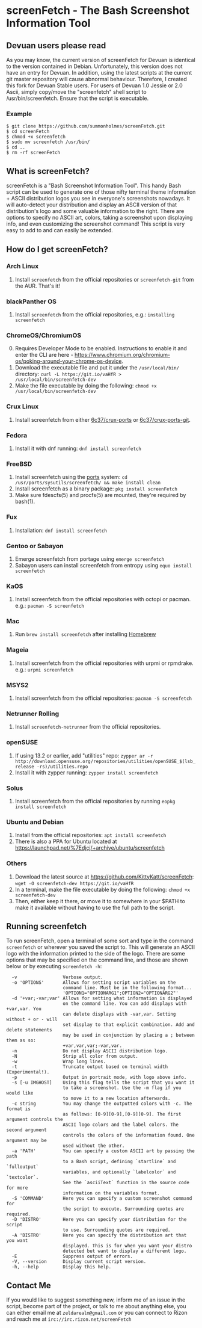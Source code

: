 
# screenFetch - The Bash Screenshot Information Tool

## Devuan users please read
As you may know, the current version of screenFetch for Devuan is identical to the version contained in Debian.  Unfortunately, this version does not have an entry for Devuan.  In addition, using the latest scripts at the current git master repository will cause abnormal behaviour.  Therefore, I created this fork for Devuan Stable users.  For users of Devuan 1.0 Jessie or 2.0 Ascii, simply copy/move the "screenfetch" shell script to /usr/bin/screenfetch.  Ensure that the script is executable.
### Example
```
$ git clone https://github.com/summonholmes/screenFetch.git
$ cd screenFetch
$ chmod +x screenfetch
$ sudo mv screenfetch /usr/bin/
$ cd ..
$ rm -rf screenFetch
```

## What is screenFetch?

screenFetch is a "Bash Screenshot Information Tool". This handy Bash
script can be used to generate one of those nifty terminal theme
information + ASCII distribution logos you see in everyone's screenshots
nowadays. It will auto-detect your distribution and display an ASCII
version of that distribution's logo and some valuable information to the
right. There are options to specify no ASCII art, colors, taking a
screenshot upon displaying info, and even customizing the screenshot
command! This script is very easy to add to and can easily be extended.

## How do I get screenFetch?

### Arch Linux

1. Install `screenfetch` from the official repositories or `screenfetch-git` from the AUR. That's it!

### blackPanther OS

1. Install `screenfetch` from the official repositories, e.g.: `installing screenfetch`

### ChromeOS/ChromiumOS

0. Requires Developer Mode to be enabled. Instructions to enable it and enter the CLI are here - https://www.chromium.org/chromium-os/poking-around-your-chrome-os-device.
1. Download the executable file and put it under the `/usr/local/bin/` directory: `curl -L https://git.io/vaHfR > /usr/local/bin/screenfetch-dev`
2. Make the file executable by doing the following: `chmod +x /usr/local/bin/screenfetch-dev`

### Crux Linux

1. Install screenfetch from either [6c37/crux-ports](https://github.com/6c37/crux-ports) or [6c37/crux-ports-git](https://github.com/6c37/crux-ports-git).

### Fedora

1. Install it with dnf running: `dnf install screenfetch`

### FreeBSD

1. Install screenfetch using the [ports](https://freshports.org/sysutils/screenfetch/) system: `cd /usr/ports/sysutils/screenfetch/ && make install clean`
2. Install screenfetch as a binary package: `pkg install screenFetch`
3. Make sure fdescfs(5) and procfs(5) are mounted, they're required by bash(1).

### Fux

1. Installation: `dnf install screenfetch`

### Gentoo or Sabayon

1. Emerge screenfetch from portage using `emerge screenfetch`
2. Sabayon users can install screenfetch from entropy using `equo install screenfetch`

### KaOS

1. Install screenfetch from the official repositories with octopi or pacman.
   e.g.: `pacman -S screenfetch`

### Mac

1. Run `brew install screenfetch` after installing [Homebrew](http://brew.sh)

### Mageia

1. Install screenfetch from the official repositories with urpmi or rpmdrake.
   e.g.: `urpmi screenfetch`

### MSYS2

1. Install screenfetch from the official repositories: `pacman -S screenfetch`

### Netrunner Rolling

1. Install `screenfetch-netrunner` from the official repositories.

### openSUSE

1. If using 13.2 or earlier, add "utilities" repo: `zypper ar -r http://download.opensuse.org/repositories/utilities/openSUSE_$(lsb_release -rs)/utilities.repo`
2. Install it with zypper running: `zypper install screenfetch`

### Solus

1. Install screenfetch from the official repositories by running `eopkg install screenfetch`

### Ubuntu and Debian

1. Install from the official repositories: `apt install screenfetch`
2. There is also a PPA for Ubuntu located at https://launchpad.net/%7Edjcj/+archive/ubuntu/screenfetch

### Others

1. Download the latest source at https://github.com/KittyKatt/screenFetch: `wget -O screenfetch-dev https://git.io/vaHfR`
2. In a terminal, make the file executable by doing the following: `chmod +x screenfetch-dev`
3. Then, either keep it there, or move it to somewhere in your $PATH to make it available without having to use the full path to the script.

## Running screenfetch

To run screenFetch, open a terminal of some sort and type in the command `screenfetch`
or wherever you saved the script to. This will generate an ASCII logo with the
information printed to the side of the logo. There are some options that may be
specified on the command line, and those are shown below or by executing `screenfetch -h`:

      -v                 Verbose output.
      -o 'OPTIONS'       Allows for setting script variables on the
                         command line. Must be in the following format...
                         'OPTION1="OPTIONARG1";OPTION2="OPTIONARG2"'
      -d '+var;-var;var' Allows for setting what information is displayed
                         on the command line. You can add displays with +var,var. You
                         can delete displays with -var,var. Setting without + or - will
                         set display to that explicit combination. Add and delete statements
                         may be used in conjunction by placing a ; between them as so:
                         +var,var,var;-var,var.
      -n                 Do not display ASCII distribution logo.
      -N                 Strip all color from output.
      -w                 Wrap long lines.
      -t                 Truncate output based on terminal width (Experimental!).
      -p                 Output in portrait mode, with logo above info.
      -s [-u IMGHOST]    Using this flag tells the script that you want it
                         to take a screenshot. Use the -m flag if you would like
                         to move it to a new location afterwards.
      -c string          You may change the outputted colors with -c. The format is
                         as follows: [0-9][0-9],[0-9][0-9]. The first argument controls the
                         ASCII logo colors and the label colors. The second argument
                         controls the colors of the information found. One argument may be
                         used without the other.
      -a 'PATH'          You can specify a custom ASCII art by passing the path
                         to a Bash script, defining `startline` and `fulloutput`
                         variables, and optionally `labelcolor` and `textcolor`.
                         See the `asciiText` function in the source code for more
                         information on the variables format.
      -S 'COMMAND'       Here you can specify a custom screenshot command for
                         the script to execute. Surrounding quotes are required.
      -D 'DISTRO'        Here you can specify your distribution for the script
                         to use. Surrounding quotes are required.
      -A 'DISTRO'        Here you can specify the distribution art that you want
                         displayed. This is for when you want your distro
                         detected but want to display a different logo.
      -E                 Suppress output of errors.
      -V, --version      Display current script version.
      -h, --help         Display this help.

## Contact Me

If you would like to suggest something new, inform me of an issue in the
script, become part of the project, or talk to me about anything else,
you can either email me at `zeldarealm@gmail.com` or you can connect
to Rizon and reach me at `irc://irc.rizon.net/screenFetch`
